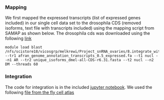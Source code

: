 ### Mapping
We first mapped the expressed transcripts (list of expressed genes included) in our single cell data set to the drosophila CDS (removed isoforms, text file with transcripts included) using the mapping script from SAMAP as shown below. The drosophila cds was downloaded using the following [link](https://ftp.flybase.net/genomes/dmel/dmel_r6.31_FB2019_06/fasta/dmel-all-CDS-r6.31.fasta.gz)
```
module load blast
/nfs/scistore18/vicosgrp/melkrewi/Project_snRNA_ovaries/8.integrate_with_drosophila/5.integrate/SAMap/map_genes.sh --tr1 afran_genome_annotation_transcripts_0.5_expressed.fa --t1 nucl --n1 AR --tr2 unique_isoforms_dmel-all-CDS-r6.31.fasta --t2 nucl --n2 DM --threads 60
```
### Integration
The code for integration is in the included [jupyter notebook](https://github.com/Melkrewi/Artemia-snRNAseq-Project/blob/main/integration_with_drosophila/SAMAP_afran_and_drosophila_integrate.ipynb). We used the following [file from the fly cell atlas](https://cloud.flycellatlas.org/index.php/s/zgZe3Zsegpn5Bpg/download/s_fca_biohub_ovary_10x.h5ad) 
